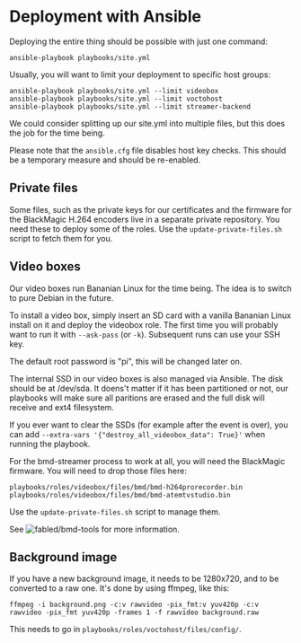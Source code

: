 # Deployment with Ansible

Deploying the entire thing should be possible with just one command:

    ansible-playbook playbooks/site.yml

Usually, you will want to limit your deployment to specific host groups:

    ansible-playbook playbooks/site.yml --limit videobox
    ansible-playbook playbooks/site.yml --limit voctohost
    ansible-playbook playbooks/site.yml --limit streamer-backend

We could consider splitting up our site.yml into multiple files, but this does
the job for the time being.

Please note that the `ansible.cfg` file disables host key checks. This should be
a temporary measure and should be re-enabled.

## Private files

Some files, such as the private keys for our certificates and the firmware for
the BlackMagic H.264 encoders live in a separate private repository. You need
these to deploy some of the roles. Use the `update-private-files.sh` script to
fetch them for you.

## Video boxes

Our video boxes run Bananian Linux for the time being. The idea is to switch to
pure Debian in the future.

To install a video box, simply insert an SD card with a vanilla Bananian Linux
install on it and deploy the videobox role. The first time you will probably
want to run it with `--ask-pass` (or `-k`). Subsequent runs can use your SSH
key.

The default root password is "pi", this will be changed later on.

The internal SSD in our video boxes is also managed via Ansible. The disk should
be at /dev/sda. It doens't matter if it has been partitioned or not, our
playbooks will make sure all paritions are erased and the full disk will receive
and ext4 filesystem.

If you ever want to clear the SSDs (for example after the event is over), you
can add `--extra-vars '{"destroy_all_videobox_data": True}'` when running the
playbook.

For the bmd-streamer process to work at all, you will need the BlackMagic
firmware. You will need to drop those files here:

    playbooks/roles/videobox/files/bmd/bmd-h264prorecorder.bin
    playbooks/roles/videobox/files/bmd/bmd-atemtvstudio.bin

Use the `update-private-files.sh` script to manage them.

See ![fabled/bmd-tools](https://github.com/fabled/bmd-tools) for more
information.

## Background image

If you have a new background image, it needs to be 1280x720, and to be
converted to a raw one. It's done by using ffmpeg, like this:

`ffmpeg -i background.png -c:v rawvideo -pix_fmt:v yuv420p -c:v rawvideo -pix_fmt yuv420p -frames 1 -f rawvideo background.raw`

This needs to go in `playbooks/roles/voctohost/files/config/`.

